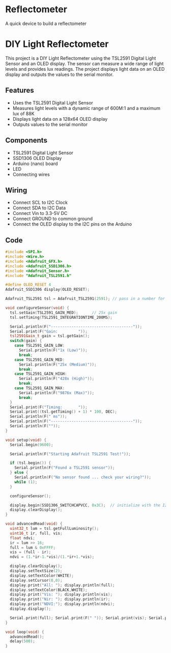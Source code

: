 # Reflectometer
A quick device to build a reflectometer
# DIY Light Reflectometer

This project is a DIY Light Reflectometer using the TSL2591 Digital Light Sensor and an OLED display. The sensor can measure a wide range of light levels and provides lux readings. The project displays light data on an OLED display and outputs the values to the serial monitor.

## Features

- Uses the TSL2591 Digital Light Sensor
- Measures light levels with a dynamic range of 600M:1 and a maximum lux of 88K
- Displays light data on a 128x64 OLED display
- Outputs values to the serial monitor

## Components

- TSL2591 Digital Light Sensor
- SSD1306 OLED Display
- Arduino (nano) board
- LED
- Connecting wires

## Wiring

- Connect SCL to I2C Clock
- Connect SDA to I2C Data
- Connect Vin to 3.3-5V DC
- Connect GROUND to common ground
- Connect the OLED display to the I2C pins on the Arduino

## Code

```cpp
#include <SPI.h>
#include <Wire.h>
#include <Adafruit_GFX.h>
#include <Adafruit_SSD1306.h>
#include <Adafruit_Sensor.h>
#include "Adafruit_TSL2591.h"

#define OLED_RESET 4
Adafruit_SSD1306 display(OLED_RESET);

Adafruit_TSL2591 tsl = Adafruit_TSL2591(2591); // pass in a number for the sensor identifier (for your use later)

void configureSensor(void) {
  tsl.setGain(TSL2591_GAIN_MED);      // 25x gain
  tsl.setTiming(TSL2591_INTEGRATIONTIME_200MS);

  Serial.println(F("------------------------------------"));
  Serial.print(F("Gain:         "));
  tsl2591Gain_t gain = tsl.getGain();
  switch(gain) {
    case TSL2591_GAIN_LOW:
      Serial.println(F("1x (Low)"));
      break;
    case TSL2591_GAIN_MED:
      Serial.println(F("25x (Medium)"));
      break;
    case TSL2591_GAIN_HIGH:
      Serial.println(F("428x (High)"));
      break;
    case TSL2591_GAIN_MAX:
      Serial.println(F("9876x (Max)"));
      break;
  }
  Serial.print(F("Timing:       "));
  Serial.print((tsl.getTiming() + 1) * 100, DEC);
  Serial.println(F(" ms"));
  Serial.println(F("------------------------------------"));
  Serial.println(F(""));
}

void setup(void) {
  Serial.begin(9600);

  Serial.println(F("Starting Adafruit TSL2591 Test!"));

  if (tsl.begin()) {
    Serial.println(F("Found a TSL2591 sensor"));
  } else {
    Serial.println(F("No sensor found ... check your wiring?"));
    while (1);
  }

  configureSensor();

  display.begin(SSD1306_SWITCHCAPVCC, 0x3C);  // initialize with the I2C addr 0x3C (for the 128x64)
  display.clearDisplay();
}

void advancedRead(void) {
  uint32_t lum = tsl.getFullLuminosity();
  uint16_t ir, full, vis;
  float ndvi;
  ir = lum >> 16;
  full = lum & 0xFFFF;
  vis = (full - ir);
  ndvi = (1.*ir-1.*vis)/(1.*ir+1.*vis);

  display.clearDisplay();
  display.setTextSize(2);
  display.setTextColor(WHITE);
  display.setCursor(0,0);
  display.print("All: "); display.println(full);
  display.setTextColor(BLACK,WHITE);
  display.print("Vis: "); display.println(vis);
  display.print("Nir: "); display.println(ir);
  display.print("NDVI:"); display.println(ndvi);
  display.display();

  Serial.print(full); Serial.print(F(" ")); Serial.print(vis); Serial.print(F(" ")); Serial.print(ir); Serial.print(F(" ")); Serial.println(ndvi);
}

void loop(void) {
  advancedRead();
  delay(500);
}

